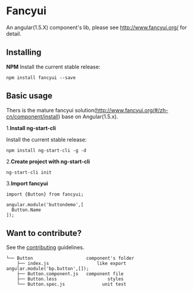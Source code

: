 # Fancyui

An angular(1.5.X) component's lib, please see http://www.fancyui.org/ for detail.


## Installing

**NPM**
Install the current stable release:
```
npm install fancyui --save
```

## Basic usage

Thers is the mature fancyui solution(http://www.fancyui.org/#/zh-cn/component/install) base on Angular(1.5.x).

1.**Install ng-start-cli**

Install the current stable release:
```
npm install ng-start-cli -g -d 
```

2.**Create project with ng-start-cli**
```
ng-start-cli init
```

3.**Import fancyui**
```
import {Button} from fancyui;

angular.module('buttondemo',[
  Button.Name
]);

```

## Want to contribute?
See the [contributing](CONTRIBUTING.md) guidelines.

```
└── Button                    component's folder
    ├── index.js  			      like export angular.module('bp.button',[]);
    ├── Button.component.js   component file
    ├── Button.less 				  styles
    └── Button.spec.js				unit test
```
